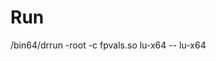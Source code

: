 # Run

<path to DynamoRio root>/bin64/drrun -root <path to DynamoRio root> -c fpvals.so lu-x64 -- lu-x64
